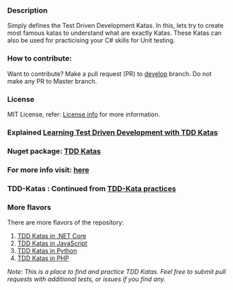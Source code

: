 ### Description
Simply defines the Test Driven Development Katas. In this, lets try to create most famous katas to understand what are exactly Katas. These Katas can also be used for practicising your C# skills for Unit testing.
### How to contribute:
Want to contribute? Make a pull request (PR) to [develop](https://github.com/garora/TDD-Katas/tree/develop) branch. Do not make any PR to Master branch.
### License
MIT License, refer: [License info](/LICENSE.txt) for more information.
### Explained [Learning Test Driven Development with TDD Katas](http://goo.gl/5NYpVI)
### Nuget package: [TDD Katas](https://www.nuget.org/packages/TDD.Katas/)

### For more info visit: [here](http://garora.github.io/TDD-Katas/)
### TDD-Katas : Continued from [TDD-Kata practices](http://tddkatas.codeplex.com/)

### More flavors
There are more flavors of the repository:

 1. [TDD Katas in .NET Core](https://github.com/garora/TDD-Katas-NETCore)
 2. [TDD Katas in JavaScript](https://github.com/garora/TDD-Katas-NETCore)
 3. [TDD Katas in Python](https://github.com/garora/TDD-Katas-NETCore)
 4. [TDD Katas in PHP](https://github.com/garora/TDD-Katas-NETCore)

_Note: This is a place to find and practice TDD Katas. Feel free to submit pull requests with additional tests, or issues if you find any._
